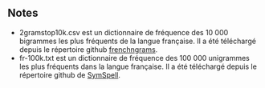 ## Notes

* 2gramstop10k.csv est un dictionnaire de fréquence des 10 000 bigrammes les plus fréquents de la langue française. Il a été téléchargé depuis le répertoire github [frenchngrams](https://raw.githubusercontent.com/orgtre/frenchngrams/master/2gramstop10k.csv).
* fr-100k.txt est un dictionnaire de fréquence des 100 000 unigrammes les plus fréquents dans la langue française. Il a été téléchargé depuis le répertoire github de [SymSpell](https://github.com/wolfgarbe/SymSpell/tree/master/SymSpell.FrequencyDictionary).
